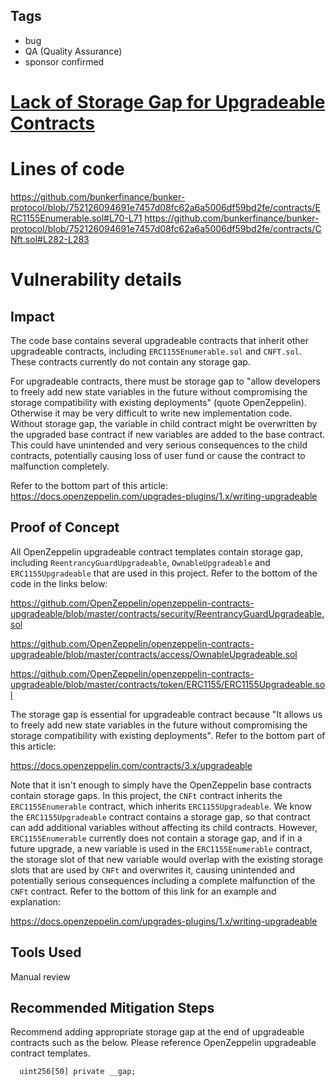 ## Tags

- bug
- QA (Quality Assurance)
- sponsor confirmed

# [Lack of Storage Gap for Upgradeable Contracts](https://github.com/code-423n4/2022-05-bunker-findings/issues/53) 

# Lines of code

https://github.com/bunkerfinance/bunker-protocol/blob/752126094691e7457d08fc62a6a5006df59bd2fe/contracts/ERC1155Enumerable.sol#L70-L71
https://github.com/bunkerfinance/bunker-protocol/blob/752126094691e7457d08fc62a6a5006df59bd2fe/contracts/CNft.sol#L282-L283


# Vulnerability details

## Impact

The code base contains several upgradeable contracts that inherit other upgradeable contracts, including `ERC1155Enumerable.sol` and `CNFT.sol`. These contracts currently do not contain any storage gap.

For upgradeable contracts, there must be storage gap to "allow developers to freely add new state variables in the future without compromising the storage compatibility with existing deployments" (quote OpenZeppelin). Otherwise it may be very difficult to write new implementation code. Without storage gap, the variable in child contract might be overwritten by the upgraded base contract if new variables are added to the base contract. This could have unintended and very serious consequences to the child contracts, potentially causing loss of user fund or cause the contract to malfunction completely. 

Refer to the bottom part of this article: https://docs.openzeppelin.com/upgrades-plugins/1.x/writing-upgradeable


## Proof of Concept

All OpenZeppelin upgradeable contract templates contain storage gap, including `ReentrancyGuardUpgradeable`, `OwnableUpgradeable` and `ERC1155Upgradeable` that are used in this project. Refer to the bottom of the code in the links below: 

https://github.com/OpenZeppelin/openzeppelin-contracts-upgradeable/blob/master/contracts/security/ReentrancyGuardUpgradeable.sol

https://github.com/OpenZeppelin/openzeppelin-contracts-upgradeable/blob/master/contracts/access/OwnableUpgradeable.sol

https://github.com/OpenZeppelin/openzeppelin-contracts-upgradeable/blob/master/contracts/token/ERC1155/ERC1155Upgradeable.sol

The storage gap is essential for upgradeable contract because "It allows us to freely add new state variables in the future without compromising the storage compatibility with existing deployments". Refer to the bottom part of this article: 

https://docs.openzeppelin.com/contracts/3.x/upgradeable

Note that it isn't enough to simply have the OpenZeppelin base contracts contain storage gaps. In this project, the `CNFt` contract inherits the `ERC1155Enumerable` contract, which inherits `ERC1155Upgradeable`. We know the `ERC1155Upgradeable` contract contains a storage gap, so that contract can add additional variables without affecting its child contracts. However, `ERC1155Enumerable` currently does not contain a storage gap, and if in a future upgrade, a new variable is used in the `ERC1155Enumerable` contract, the storage slot of that new variable would overlap with the existing storage slots that are used by `CNFt` and overwrites it, causing unintended and potentially serious consequences including a complete malfunction of the `CNFt` contract. Refer to the bottom of this link for an example and explanation: 

https://docs.openzeppelin.com/upgrades-plugins/1.x/writing-upgradeable

## Tools Used

Manual review

## Recommended Mitigation Steps

Recommend adding appropriate storage gap at the end of upgradeable contracts such as the below. Please reference OpenZeppelin upgradeable contract templates. 

```solidity
  uint256[50] private __gap;
```

